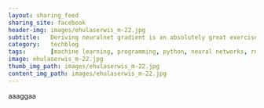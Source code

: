 ```yaml
---
layout: sharing_feed
sharing_site: facebook
header-img: images/ehulaserwis_m-22.jpg
subtitle:   Deriving neuralnet gradient is an absolutely great exercise to understand backpropagation and computational graph better. In this post we will walk through the process of deriving LSTM net gradient so that we can use it in backpropagation.
category:   techblog
tags:       [machine learning, programming, python, neural networks, rnn, lstm]
image: ehulaserwis_m-22.jpg
thumb_img_path: images/ehulaserwis_m-22.jpg
content_img_path: images/ehulaserwis_m-22.jpg
---
```



aaaggaa